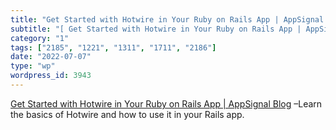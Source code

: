 ```yaml
---
title: "Get Started with Hotwire in Your Ruby on Rails App | AppSignal Blog"
subtitle: "[ Get Started with Hotwire in Your Ruby on Rails App | AppSignal Blog]( https://blog.appsignal.com/2..."
category: "1"
tags: ["2185", "1221", "1311", "1711", "2186"]
date: "2022-07-07"
type: "wp"
wordpress_id: 3943
---
```

[ Get Started with Hotwire in Your Ruby on Rails App | AppSignal Blog]( https://blog.appsignal.com/2022/07/06/get-started-with-hotwire-in-your-ruby-on-rails-app.html) –Learn the basics of Hotwire and how to use it in your Rails app.